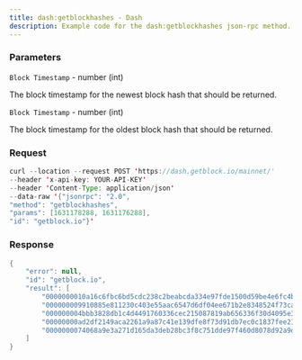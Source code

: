 ```yaml
---
title: dash:getblockhashes - Dash
description: Example code for the dash:getblockhashes json-rpc method. Сomplete guide on how to use dash:getblockhashes json-rpc in GetBlock.io Web3 documentation.
---
```


### Parameters


`Block Timestamp` - number (int)

The block timestamp for the newest block hash that should be returned.

`Block Timestamp` - number (int)

The block timestamp for the oldest block hash that should be returned.

### Request

``` java
curl --location --request POST 'https://dash.getblock.io/mainnet/' 
--header 'x-api-key: YOUR-API-KEY' 
--header 'Content-Type: application/json' 
--data-raw '{"jsonrpc": "2.0",
"method": "getblockhashes",
"params": [1631178288, 1631176288],
"id": "getblock.io"}'
```

###  Response

``` java
{
    "error": null,
    "id": "getblock.io",
    "result": [
        "0000000010a16c6fbc6bd5cdc238c2beabcda334e97fde1500d59be4e6fc4b89",
        "000000009910885e811230c403e55aac6547d6df04ee671b2e8348524f73cab8",
        "000000004bbb3828db1c4d4491760336cec215087819ab656336f30d4095e3d2",
        "00000000ad2df2149aca2261a9a87c41e139dfe8f73d91db7ec0c1837fee21a0",
        "0000000074068a9e3a271d165da3deb28bc3f8c751dde97f460d8078d92a9d06"
    ]
}
```

